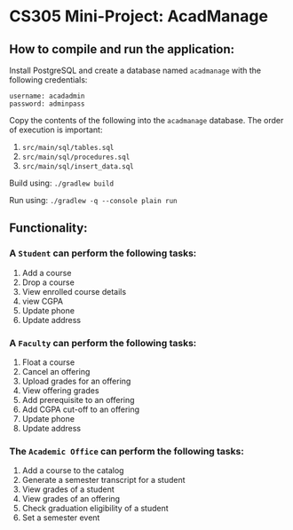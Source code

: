 # CS305 Mini-Project: AcadManage

## How to compile and run the application: 

Install PostgreSQL and create a database named `acadmanage` with the following credentials: 

    username: acadadmin
    password: adminpass

Copy the contents of the following into the `acadmanage` database. The order of execution is important:
1. `src/main/sql/tables.sql`
2. `src/main/sql/procedures.sql`
3. `src/main/sql/insert_data.sql`

Build using:  `./gradlew build` 

Run using:  `./gradlew -q --console plain run`

## Functionality:
 ### A `Student` can perform the following tasks:
1. Add a course
2. Drop a course
3. View enrolled course details
4. view CGPA
5. Update phone
6. Update address

 ### A `Faculty` can perform the following tasks:
1. Float a course
2. Cancel an offering
3. Upload grades for an offering
4. View offering grades
5. Add prerequisite to an offering
6. Add CGPA cut-off to an offering
7. Update phone
8. Update address

 ### The `Academic Office` can perform the following tasks:
1. Add a course to the catalog
2. Generate a semester transcript for a student
3. View grades of a student
4. View grades of an offering
5. Check graduation eligibility of a student
6. Set a semester event
